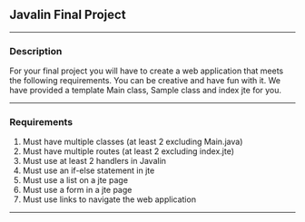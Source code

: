 ## Javalin Final Project
---
### Description
For your final project you will have to create a web application that meets the following requirements. You can be creative and have fun with it. We have provided a template Main class, Sample class and index jte for you.

---
### Requirements

1. Must have multiple classes (at least 2 excluding Main.java)
2. Must have multiple routes (at least 2 excluding index.jte)
3. Must use at least 2 handlers in Javalin
4. Must use an if-else statement in jte
5. Must use a list on a jte page
6. Must use a form in a jte page
7. Must use links to navigate the web application

---
